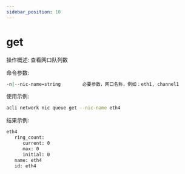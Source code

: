 ```yaml
---
sidebar_position: 10
---
```


# get
操作概述: 查看网口队列数

命令参数:  
```bash
-n|--nic-name=string        必要参数，网口名称，例如：eth1, channel1
```

使用示例:
```bash
acli network nic queue get --nic-name eth4
```

结果示例:
```bash
eth4
   ring_count:
      current: 0
      max: 0
      initial: 0
   name: eth4
   id: eth4
```

